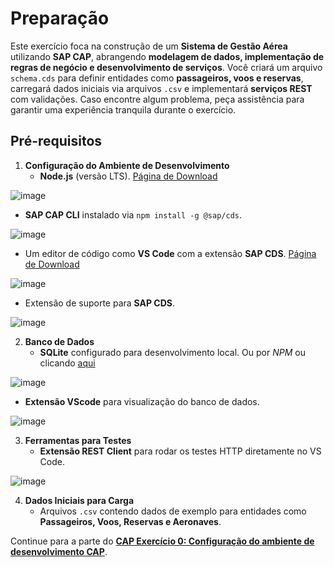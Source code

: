 # **Preparação**  
Este exercício foca na construção de um **Sistema de Gestão Aérea** utilizando **SAP CAP**, abrangendo **modelagem de dados, implementação de regras de negócio e desenvolvimento de serviços**. Você criará um arquivo `schema.cds` para definir entidades como **passageiros, voos e reservas**, carregará dados iniciais via arquivos `.csv` e implementará **serviços REST** com validações. Caso encontre algum problema, peça assistência para garantir uma experiência tranquila durante o exercício.  

## **Pré-requisitos**  

1. **Configuração do Ambiente de Desenvolvimento**  
   - **Node.js** (versão LTS). [Página de Download](https://nodejs.org/en/download)  

![image](https://github.com/user-attachments/assets/e26fe736-b19b-480e-90b8-86618ed49863)  

   - **SAP CAP CLI** instalado via `npm install -g @sap/cds`.  

![image](https://github.com/user-attachments/assets/7b1805a3-a5be-4fb7-b0ed-66864bd2292f)  

   - Um editor de código como **VS Code** com a extensão **SAP CDS**. [Página de Download](https://code.visualstudio.com/download)  

![image](https://github.com/user-attachments/assets/d20ee858-1e82-48a1-98fd-234b665167ae)

   - Extensão de suporte para **SAP CDS**.

![image](https://github.com/user-attachments/assets/55c4d22b-4253-4c3d-a739-da2d9622ec83)

2. **Banco de Dados**  
   - **SQLite** configurado para desenvolvimento local. Ou por *NPM* ou clicando [aqui](https://www.sqlite.org/download.html)

![image](https://github.com/user-attachments/assets/81d867cf-62eb-43b4-b079-ccd8886f9df4)

   - **Extensão VScode** para visualização do banco de dados.

![image](https://github.com/user-attachments/assets/c789fa45-ff8c-48d4-af40-72197f133018)  

3. **Ferramentas para Testes**
   - **Extensão REST Client** para rodar os testes HTTP diretamente no VS Code.

![image](https://github.com/user-attachments/assets/570f22ce-a8e5-4860-a1db-fcf81156ad91)

4. **Dados Iniciais para Carga**  
   - Arquivos `.csv` contendo dados de exemplo para entidades como **Passageiros, Voos, Reservas e Aeronaves**.  

Continue para a parte do [**CAP Exercício 0: Configuração do ambiente de desenvolvimento CAP**](https://github.com/ViniciusInfinitfy/btp-experience-AD267/tree/main/exercises/ex99).
